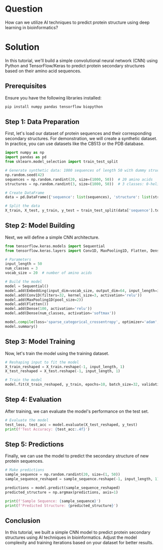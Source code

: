 # Question
How can we utilize AI techniques to predict protein structure using deep learning in bioinformatics?

# Solution

In this tutorial, we'll build a simple convolutional neural network (CNN) using Python and TensorFlow/Keras to predict protein secondary structures based on their amino acid sequences. 

## Prerequisites
Ensure you have the following libraries installed:
```bash
pip install numpy pandas tensorflow biopython
```

## Step 1: Data Preparation
First, let's load our dataset of protein sequences and their corresponding secondary structures. For demonstration, we will create a synthetic dataset. In practice, you can use datasets like the CB513 or the PDB database.

```python
import numpy as np
import pandas as pd
from sklearn.model_selection import train_test_split

# Generate synthetic data: 1000 sequences of length 50 with dummy structures
np.random.seed(42)
sequences = np.random.randint(20, size=(1000, 50))  # 20 amino acids
structures = np.random.randint(3, size=(1000, 50))  # 3 classes: 0-helix, 1-sheet, 2-coil

# Create DataFrame
data = pd.DataFrame({'sequence': list(sequences), 'structure': list(structures)})

# Split the data
X_train, X_test, y_train, y_test = train_test_split(data['sequence'].to_numpy(), data['structure'].to_numpy(), test_size=0.2, random_state=42)
```

## Step 2: Model Building
Next, we will define a simple CNN architecture.

```python
from tensorflow.keras.models import Sequential
from tensorflow.keras.layers import Conv1D, MaxPooling1D, Flatten, Dense, Embedding

# Parameters
input_length = 50
num_classes = 3
vocab_size = 20  # number of amino acids

# Build the model
model = Sequential()
model.add(Embedding(input_dim=vocab_size, output_dim=64, input_length=input_length))
model.add(Conv1D(filters=32, kernel_size=3, activation='relu'))
model.add(MaxPooling1D(pool_size=2))
model.add(Flatten())
model.add(Dense(100, activation='relu'))
model.add(Dense(num_classes, activation='softmax'))

model.compile(loss='sparse_categorical_crossentropy', optimizer='adam', metrics=['accuracy'])
model.summary()
```

## Step 3: Model Training
Now, let's train the model using the training dataset.

```python
# Reshaping input to fit the model
X_train_reshaped = X_train.reshape(-1, input_length, 1)
X_test_reshaped = X_test.reshape(-1, input_length, 1)

# Train the model
model.fit(X_train_reshaped, y_train, epochs=10, batch_size=32, validation_split=0.2)
```

## Step 4: Evaluation
After training, we can evaluate the model's performance on the test set.

```python
# Evaluate the model
test_loss, test_acc = model.evaluate(X_test_reshaped, y_test)
print(f'Test Accuracy: {test_acc:.4f}')
```

## Step 5: Predictions
Finally, we can use the model to predict the secondary structure of new protein sequences.

```python
# Make predictions
sample_sequence = np.random.randint(20, size=(1, 50))
sample_sequence_reshaped = sample_sequence.reshape(-1, input_length, 1)

predictions = model.predict(sample_sequence_reshaped)
predicted_structure = np.argmax(predictions, axis=1)

print(f'Sample Sequence: {sample_sequence}')
print(f'Predicted Structure: {predicted_structure}')
```

## Conclusion
In this tutorial, we built a simple CNN model to predict protein secondary structures using AI techniques in bioinformatics. Adjust the model complexity and training iterations based on your dataset for better results.